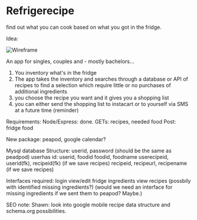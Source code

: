 # Refrigerecipe
find out what you can cook based on what you got in the fridge.


Idea:



![Wireframe](https://lh3.googleusercontent.com/49XTD17ySAdVfNzfrsMoiB8foVfg7fAQEVLXyHnxUwcR4bsEGDM3DqB6uwSWiu0_5Of-cXIqcKFF16ac9EmtyjQiIxxex7traL-QvSnsC6DpurvaH3SYGP1Y8J7HfBNMug3j0FREUXVrb7JPB60KrFCYrGTTYcgjurgvF7lpePdIM559MK09HubJeISdm9IFalnwp59EceGBzzz5ChMCqxrv1LRCO0-qVMkDj1GJy4Ubxc_LrBGaAoAjdN__n8ca5GTV2V4vd1KZ8lEiSPUgn8w8FzqBwdv5H7kKBVeqnvBFRVK-5PYK9MqODDX3DLv1XDje7iqwmE5iEsDtnNnR3i2m6Bpf1P_7kotkPM5hgGBMbYMghGhn6Tkv_kithw6ei8vnUn4PxrQPPdR-gZe8jHA-rSNTrBl6N_wNmhqeuekZETio3g_MFZKzGh9ttsy0ffoEz1CdZIkqdy0NxK7O0XgZ5StyKLaYefbY7sIjYhB9upcbdX29YNujWHQ_SAceuUfvvJa83Q6fIZEZ_4a62pcE70efVlfIEOrjbp9dQ5A0AY-FVgknwM1TpYt_hlv0o8IffWv97jsdLWjHAXl6RP-8SZpGKMWemDigLEVfcg5fJhUcq_MOzt2YNn86DZxhKJ3gYanonxPG6PAppEgyUjjiEEB-CKmWqyvV-P4TnD8=w800-h600-no "Customer journey and wireframe")

An app for singles, couples and - mostly bachelors... 
1) You inventory what's in the fridge
2) The app takes the inventory and searches through a database or API of recipes to find a selection which require little or no purchases of additional ingredients
3)  you choose the recipe you want and it gives you a shopping list
4) you can either send the shopping list to instacart or to yourself via SMS at a future time (reminder)


Requirements:
Node/Express: done.
  GETs: recipes, needed food
  Post: fridge food
  
New package: peapod, google calendar?

Mysql database
  Structure:
  userid, password (should be the same as peadpod)
  userhas id: userid, foodid
  foodid, foodname
  userecipeid, userid(fk), recipeid(fk) (if we save recipes)
  recipeid, recipeurl, recipename (if we save recipes)
  
 Interfaces required:
 login
 view/edit fridge ingredients
 view recipes (possbily with identified missing ingredients?)
 (would we need an interface for missing ingredients if we sent them to peapod?  Maybe.)
 
 SEO note:  Shawn: look into google mobile recipe data structure and schema.org possibilities.
  


